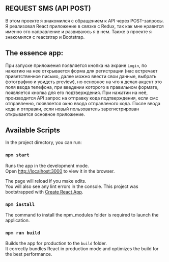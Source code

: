 ## REQUEST SMS (API POST)
В этом проекте я знакомился с обращением к API через POST-запросы.
Я реализовал React приложение в связке с Redux, так как мне нравится именно это направление и развиваюсь я в нем.
Также в проекте я знакомился с reactstrap и Bootstrap.
## The essence app:
При запуске приложения появляется кнопка на экране `Login`, по нажатию на нее открывается форма для регистрации (нас встречает приветственное письмо, далее можно ввести свои данные, выбрать фотографию и увидеть preview), но основное на что я делал акцент это поля ввода телефона, при введении которого в правильном формате, появляется кнопка для его подтверждения. 
При нажатии на неё, производится API запрос на отправку кода подтверждения, если смс отправленно, появляется окно ввода отправленого кода.
После ввода кода и отправки, если новый пользователь зарегистрирован открывается основное приложение.

## Available Scripts

In the project directory, you can run:

### `npm start`

Runs the app in the development mode.<br />
Open [http://localhost:3000](http://localhost:3000) to view it in the browser.

The page will reload if you make edits.<br />
You will also see any lint errors in the console.
This project was bootstrapped with [Create React App](https://github.com/facebook/create-react-app).


### `npm install`

The command to install the npm_modules folder is required to launch the application.

### `npm run build`

Builds the app for production to the `build` folder.<br />
It correctly bundles React in production mode and optimizes the build for the best performance.
